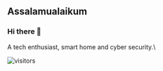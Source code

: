 ## Assalamualaikum
### Hi there 👋

A tech enthusiast, smart home and cyber security.\

![visitors](https://visitor-badge.glitch.me/badge?page_id=jimmy93.jimmy93.visitor-badge) 

<!--
**jimmy93/jimmy93** is a ✨ _special_ ✨ repository because its `README.md` (this file) appears on your GitHub profile.

Here are some ideas to get you started:

- 🔭 I’m currently working on ...
- 🌱 I’m currently learning ...
- 👯 I’m looking to collaborate on ...
- 🤔 I’m looking for help with ...
- 💬 Ask me about ...
- 📫 How to reach me: ...
- 😄 Pronouns: ...
- ⚡ Fun fact: ...
-->
